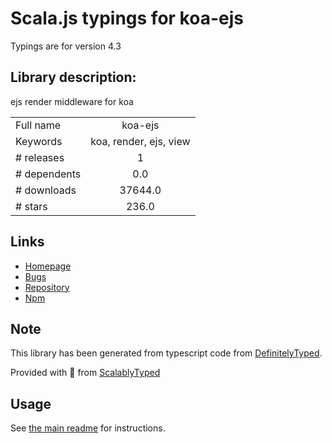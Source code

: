 
# Scala.js typings for koa-ejs

Typings are for version 4.3

## Library description:
ejs render middleware for koa

|                    |                 |
| ------------------ | :-------------: |
| Full name          | koa-ejs |
| Keywords           | koa, render, ejs, view |
| # releases         | 1 |
| # dependents       | 0.0 |
| # downloads        | 37644.0 |
| # stars            | 236.0 |

## Links
- [Homepage](https://github.com/koajs/ejs)
- [Bugs](https://github.com/koajs/ejs/issues)
- [Repository](https://github.com/koajs/ejs)
- [Npm](https://www.npmjs.com/package/koa-ejs)
    


## Note
This library has been generated from typescript code from [DefinitelyTyped](https://definitelytyped.org).

Provided with :purple_heart: from [ScalablyTyped](https://github.com/oyvindberg/ScalablyTyped)

## Usage
See [the main readme](../../readme.md) for instructions.



